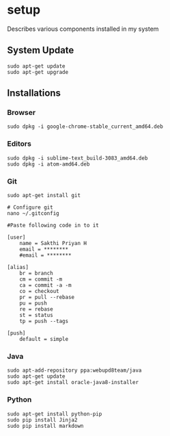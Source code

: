 # setup
Describes various components installed in my system

## System Update
    sudo apt-get update
    sudo apt-get upgrade

## Installations

### Browser
    sudo dpkg -i google-chrome-stable_current_amd64.deb

### Editors
    sudo dpkg -i sublime-text_build-3083_amd64.deb
    sudo dpkg -i atom-amd64.deb

### Git
    sudo apt-get install git
    
    # Configure git
    nano ~/.gitconfig
    
    #Paste following code in to it
    
    [user]
        name = Sakthi Priyan H
        email = ********
        #email = ********

    [alias]
        br = branch
        cm = commit -m
        ca = commit -a -m
        co = checkout
        pr = pull --rebase
        pu = push
        re = rebase
        st = status
        tp = push --tags

    [push]
        default = simple

### Java
    sudo apt-add-repository ppa:webupd8team/java
    sudo apt-get update
    sudo apt-get install oracle-java8-installer


### Python
    sudo apt-get install python-pip
    sudo pip install Jinja2
    sudo pip install markdown
